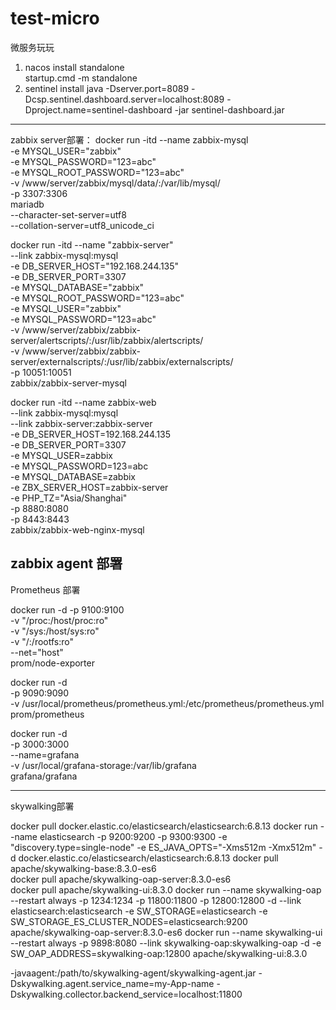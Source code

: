 # test-micro
微服务玩玩

1. nacos install
   standalone   
        startup.cmd -m standalone
2. sentinel install
   java -Dserver.port=8089 -Dcsp.sentinel.dashboard.server=localhost:8089 -Dproject.name=sentinel-dashboard -jar sentinel-dashboard.jar
   

-------------------------------------------------------------------------------------------------------------------------------------
zabbix  server部署：
docker run -itd --name zabbix-mysql \
-e MYSQL_USER="zabbix" \
-e MYSQL_PASSWORD="123=abc" \
-e MYSQL_ROOT_PASSWORD="123=abc" \
-v /www/server/zabbix/mysql/data/:/var/lib/mysql/ \
-p 3307:3306 \
mariadb \
--character-set-server=utf8 \
--collation-server=utf8_unicode_ci


docker run -itd --name "zabbix-server" \
--link zabbix-mysql:mysql \
-e DB_SERVER_HOST="192.168.244.135" \
-e DB_SERVER_PORT=3307 \
-e MYSQL_DATABASE="zabbix" \
-e MYSQL_ROOT_PASSWORD="123=abc" \
-e MYSQL_USER="zabbix" \
-e MYSQL_PASSWORD="123=abc" \
-v /www/server/zabbix/zabbix-server/alertscripts/:/usr/lib/zabbix/alertscripts/ \
-v /www/server/zabbix/zabbix-server/externalscripts/:/usr/lib/zabbix/externalscripts/ \
-p 10051:10051 \
zabbix/zabbix-server-mysql

docker run -itd --name zabbix-web \
--link zabbix-mysql:mysql \
--link zabbix-server:zabbix-server \
-e DB_SERVER_HOST=192.168.244.135 \
-e DB_SERVER_PORT=3307 \
-e MYSQL_USER=zabbix \
-e MYSQL_PASSWORD=123=abc \
-e MYSQL_DATABASE=zabbix \
-e ZBX_SERVER_HOST=zabbix-server \
-e PHP_TZ="Asia/Shanghai" \
-p 8880:8080 \
-p 8443:8443 \
zabbix/zabbix-web-nginx-mysql

zabbix agent 部署
-----------------------------------------------------------------------------------------------------------------------------------
Prometheus 部署

docker run -d -p 9100:9100 \
-v "/proc:/host/proc:ro" \
-v "/sys:/host/sys:ro" \
-v "/:/rootfs:ro" \
--net="host" \
prom/node-exporter

docker run  -d \
-p 9090:9090 \
-v /usr/local/prometheus/prometheus.yml:/etc/prometheus/prometheus.yml  \
prom/prometheus

docker run -d \
-p 3000:3000 \
--name=grafana \
-v /usr/local/grafana-storage:/var/lib/grafana \
grafana/grafana

-----------------------------------------------------------------------------------------------------------------------
skywalking部署

docker pull docker.elastic.co/elasticsearch/elasticsearch:6.8.13
docker run --name elasticsearch -p 9200:9200 -p 9300:9300  -e "discovery.type=single-node" -e ES_JAVA_OPTS="-Xms512m -Xmx512m" -d docker.elastic.co/elasticsearch/elasticsearch:6.8.13
docker pull apache/skywalking-base:8.3.0-es6  
docker pull apache/skywalking-oap-server:8.3.0-es6  
docker pull apache/skywalking-ui:8.3.0
docker run --name skywalking-oap --restart always -p 1234:1234 -p 11800:11800 -p 12800:12800 -d --link elasticsearch:elasticsearch -e SW_STORAGE=elasticsearch -e SW_STORAGE_ES_CLUSTER_NODES=elasticsearch:9200 apache/skywalking-oap-server:8.3.0-es6
docker run --name skywalking-ui --restart always -p 9898:8080 --link skywalking-oap:skywalking-oap -d -e SW_OAP_ADDRESS=skywalking-oap:12800 apache/skywalking-ui:8.3.0

-javaagent:/path/to/skywalking-agent/skywalking-agent.jar -Dskywalking.agent.service_name=my-App-name -Dskywalking.collector.backend_service=localhost:11800